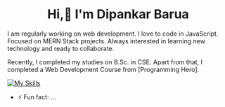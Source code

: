 <h1 align="center"> Hi,👋 I'm Dipankar Barua </h1>


I am regularly working on web development. I love to code in JavaScript. Focused on MERN Stack projects. Always interested in learning new technology and ready to collaborate.

Recently, I completed my studies on B.Sc. in CSE. Apart from that, I completed a Web Development Course from [Programming Hero].


[![My Skills](https://skillicons.dev/icons?i=html,css,react,nodejs,express,firebase,js,mongodb,tailwind,jwt&perline=4)](https://skillicons.dev)


- ⚡ Fun fact: ...

